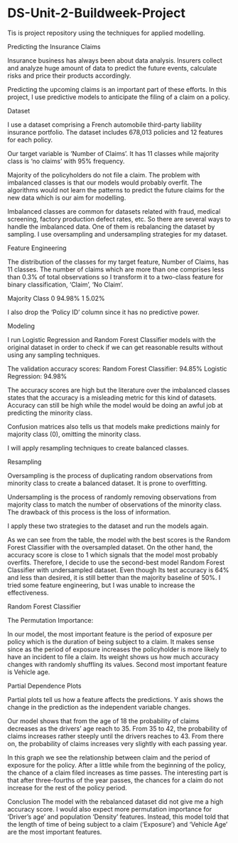 # DS-Unit-2-Buildweek-Project
Tis is project repository using the techniques for applied modelling. 

Predicting the Insurance Claims

Insurance business has always been about data analysis. Insurers collect and analyze huge amount of data to predict the future events, calculate risks and price their products accordingly.  

Predicting the upcoming claims is an important part of these efforts. In this project, I use predictive models to anticipate the filing of a claim on a policy. 

Dataset

I use a dataset comprising a French automobile third-party liability insurance portfolio. The dataset includes 678,013 policies and 12 features for each policy.  	

Our target variable is ‘Number of Claims’. It has 11 classes while majority class is ‘no claims’ with 95% frequency.  

 

Majority of the policyholders do not file a claim. The problem with imbalanced classes is that our models would probably overfit. The algorithms would not learn the patterns to predict the future claims for the new data which is our aim for modelling. 
  
Imbalanced classes are common for datasets related with fraud, medical screening, factory production defect rates, etc. So there are several ways to handle the imbalanced data. One of them is rebalancing the dataset by sampling. I use oversampling and undersampling strategies for my dataset. 


Feature Engineering

The distribution of the classes for my target feature, Number of Claims, has 11 classes. The number of claims which are more than one comprises less than 0.3% of total observations so I transform it to a two-class feature for binary classification, ‘Claim’, ‘No Claim’. 

Majority Class 
0      94.98%
1       5.02% 

I also drop the ‘Policy ID’ column since it has no predictive power. 

Modeling

I run Logistic Regression and Random Forest Classifier models with the original dataset in order to check if we can get reasonable results without using any sampling techniques. 

The validation accuracy scores: 
Random Forest Classifier: 94.85%
Logistic Regression: 94.98%

The accuracy scores are high but the literature over the imbalanced classes states that the accuracy is a misleading metric for this kind of datasets. Accuracy can still be high while the model would be doing an awful job at predicting the minority class. 


  


Confusion matrices also tells us that models make predictions mainly for majority class (0), omitting the minority class.   

I will apply resampling techniques to create balanced classes. 

Resampling

 


Oversampling is the process of duplicating random observations from minority class to create a balanced dataset. It is prone to overfitting. 

Undersampling is the process of randomly removing observations from majority class to match the number of observations of the minority class. The drawback of this process is the loss of information. 

I apply these two strategies to the dataset and run the models again. 

 

As we can see from the table, the model with the best scores is the Random Forest Classifier with the oversampled dataset. On the other hand, the accuracy score is close to 1 which signals that the model most probably overfits. Therefore, I decide to use the second-best model Random Forest Classifier with undersampled dataset. Even though Its test accuracy is 64% and less than desired, it is still better than the majority baseline of 50%. I tried some feature engineering, but I was unable to increase the effectiveness. 


 










Random Forest Classifier 

The Permutation Importance: 

 

In our model, the most important feature is the period of exposure per policy  which is the duration of being subject to a claim. It makes sense since as the period of exposure increases the policyholder is more likely to have an incident to file a claim. Its weight shows us how much accuracy changes with randomly shuffling its values. Second most important feature is Vehicle age.


Partial Dependence Plots

Partial plots tell us how a feature affects the predictions. Y axis shows the change in the prediction as the independent variable changes. 






 


Our model shows that from the age of 18 the probability of claims decreases as the drivers’ age reach to 35. From 35 to 42, the probability of claims increases rather steeply until the drivers reaches to 43. From there on, the probability of claims increases very slightly with each passing year. 


 

In this graph we see the relationship between claim and the period of exposure for the policy.  After a little while from the beginning of the policy, the chance of a claim filed increases as time passes. The interesting part is that after three-fourths of the year passes, the chances for a claim do not increase for the rest of the policy period. 

Conclusion
The model with the rebalanced dataset did not give me a high accuracy score. I would also expect more permutation importance for ‘Driver’s age’ and population ‘Density’ features. Instead, this model told that the length of time of being subject to a claim (‘Exposure’) and ‘Vehicle Age’ are the most important features. 


 
